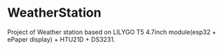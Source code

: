 # WeatherStation
Project of Weather station based on LILYGO T5 4.7inch module(esp32 + ePaper display) + HTU21D + DS3231.
